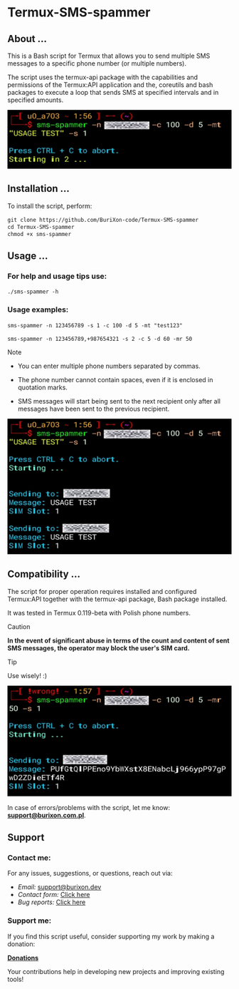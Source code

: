 # Termux-SMS-spammer

## About ...

This is a Bash script for Termux that allows you to send multiple SMS messages to a specific phone number (or multiple numbers).

The script uses the termux-api package with the capabilities and permissions of the Termux:API application and the, coreutils and bash packages to execute a loop that sends SMS at specified intervals and in specified amounts.

![screenshot](/img1.jpg)

## Installation ...

To install the script, perform:

```
git clone https://github.com/BuriXon-code/Termux-SMS-spammer
cd Termux-SMS-spammer
chmod +x sms-spammer
```

## Usage ...

### For help and usage tips use:

```
./sms-spammer -h
```
### Usage examples:
```
sms-spammer -n 123456789 -s 1 -c 100 -d 5 -mt "test123"
```
```
sms-spammer -n 123456789,+987654321 -s 2 -c 5 -d 60 -mr 50
```

> [!NOTE]
> + You can enter multiple phone numbers separated by commas.
>
> + The phone number cannot contain spaces, even if it is enclosed in quotation marks.
>
> + SMS messages will start being sent to the next recipient only after all messages have been sent to the previous recipient.

![screenshot](/img2.jpg)

## Compatibility ...

The script for proper operation requires installed and configured Termux:API together with the termux-api package, Bash package installed.

It was tested in Termux 0.119-beta with Polish phone numbers.

> [!CAUTION]
> **In the event of significant abuse in terms of the count and content of sent SMS messages, the operator may block the user's SIM card.**

> [!TIP]
> Use wisely! :\)

![screenshot](/img3.jpg)

In case of errors/problems with the script, let me know: **support@burixon.com.pl**.

## Support
### Contact me:
For any issues, suggestions, or questions, reach out via:

- *Email:* support@burixon.dev  
- *Contact form:* [Click here](https://burixon.dev/contact/)
- *Bug reports:* [Click here](https://burixon.dev/bugreport/#Termux-SMS-spammer)

### Support me:
If you find this script useful, consider supporting my work by making a donation:

[**Donations**](https://burixon.dev/donate/)

Your contributions help in developing new projects and improving existing tools!

